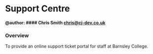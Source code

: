 # Support Centre #

#### @author: #### Chris Smith chris@cj-dev.co.uk

### Overview ###
To provide an online support ticket portal for staff at Barnsley College.

